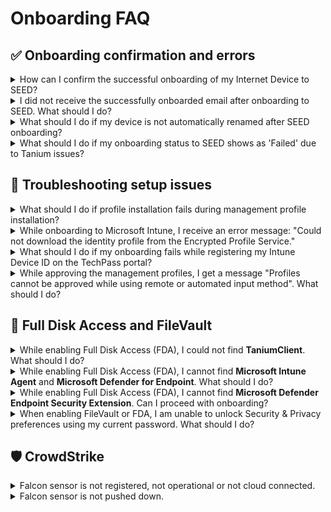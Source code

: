 # Onboarding FAQ

## ✅ Onboarding confirmation and errors

<details>
  <summary>How can I confirm the successful onboarding of my Internet Device to SEED?</summary>
  After completing the onboarding process, you should receive a confirmation email within two hours. If not, [raise a service request](https://go.gov.sg/seed-techpass-support).
</details>

<details>
  <summary>I did not receive the successfully onboarded email after onboarding to SEED. What should I do?</summary>
  Possible reasons:

  - Microsoft Defender or any other antivirus solution previously installed on the device was not completely removed before onboarding to SEED.
  - Tanium and Cloudflare were not installed while onboarding to SEED.

  Before raising a service request, confirm the following:
  - Verify if Microsoft Defender is configured correctly on your device.
  - Check if Tanium and Cloudflare are installed. These applications should be automatically installed during device enrolment with SEED. If they are not installed, [raise a service request](https://go.gov.sg/seed-techpass-support).
</details>

<details>
  <summary>What should I do if my device is not automatically renamed after SEED onboarding?</summary>
  This can happen if Defender or any other antivirus already installed on the device was not completely removed before onboarding to SEED. To confirm this, verify if Microsoft Defender is configured correctly on your device.
</details>

<details>
  <summary>What should I do if my onboarding status to SEED shows as 'Failed' due to Tanium issues?</summary>
  Possible reasons for a failed onboarding status include:

  - **Failed (Tanium not installed or configured incorrectly)**: Tanium was either not installed or set up properly.
  - **Failed (Error occurred while tagging device as onboarded)**: An issue occurred while tagging the device as onboarded in Tanium.
  - **Failed (Error occurred while installing endpoint identity tools)**: An error occurred during the installation of the endpoint identity tools.

  To resolve the issue, follow these steps:

  (Troubleshooting steps for mac (Intel), mac (Apple chip), and Windows...)

  If the issue persists after following these steps, please raise an [incident support request](https://go.gov.sg/seed-techpass-support).
</details>

## 🔧 Troubleshooting setup issues

<details>
  <summary>What should I do if profile installation fails during management profile installation?</summary>
  1. Ensure you have received an email confirming that the required SEED onboarding license has been assigned to you. If you have received this confirmation, proceed to step 2.
  2. Navigate to the **Apple** menu > **System Preferences** > **Profiles**.
  3. If you already have an existing **Management Profile**, select it and remove it by clicking the minus icon.
  4. If you encounter difficulties removing the **Management Profile**, uninstall **Company Portal**.
  5. Reinstall [Company Portal](https://go.microsoft.com/fwlink/?linkid=853070).
  6. [Onboard your device to SEED](onboard-device/identify-onboarding-persona).
</details>

<details>
  <summary>While onboarding to Microsoft Intune, I receive an error message: "Could not download the identity profile from the Encrypted Profile Service."</summary>
  One possible reason is your device may have been previously onboarded by another user and was not properly offboarded.  
  Raise a [service request](https://go.gov.sg/seed-techpass-support) with your serial number and follow relevant offboarding steps.
</details>

<details>
  <summary>What should I do if my onboarding fails while registering my Intune Device ID on the TechPass portal?</summary>

  | Reason for failed onboarding | Action required |
  | ---|---|
  | Unexpected Error | [Raise a service request](https://go.gov.sg/seed-techpass-support). |
  | Software Misconfiguration Error | [Raise a service request](https://go.gov.sg/seed-techpass-support). |
  | Endpoint Error | Ensure stable internet > Go to [TechPass Portal](https://portal.techpass.gov.sg) > My Account > SEED Devices > Retry. |
  | Software Installation Error | Restart your device > Retry steps above. |
  | Internal Error | Restart your device > Retry steps above. |
  | DWP device used | You cannot onboard DWP devices. Only Internet Devices are supported. |
</details>

<details>
  <summary>While approving the management profiles, I get a message "Profiles cannot be approved while using remote or automated input method". What should I do?</summary>
  To resolve this issue, upgrade to the [latest macOS version][upgrade-macos] and ensure your Mac has sufficient available disk space before attempting to approve the profiles.
</details>

## 🔐 Full Disk Access and FileVault

<details>
  <summary>While enabling Full Disk Access (FDA), I could not find <b>TaniumClient</b>. What should I do?</summary>
  Run this command in Terminal: `sudo chmod 755 /Library/Tanium/TaniumClient`  
  Then manually add **TaniumClient** to **Full Disk Access** under **Security & Privacy**.
</details>

<details>
  <summary>While enabling Full Disk Access (FDA), I cannot find <b>Microsoft Intune Agent</b> and <b>Microsoft Defender for Endpoint</b>. What should I do?</summary>
  Add them manually:
  - **Microsoft Intune Agent**: `/Library/Intune/Microsoft Intune Agent.app`
  - **Defender**: `/Applications/Microsoft Defender for Endpoint`
</details>

<details>
  <summary>While enabling Full Disk Access (FDA), I cannot find <b>Microsoft Defender Endpoint Security Extension</b>. Can I proceed with onboarding?</summary>
  Yes, continue with onboarding. It should appear within four hours. If not, [raise a service request](https://go.gov.sg/seed-techpass-support).
</details>

<details>
  <summary>When enabling FileVault or FDA, I am unable to unlock Security & Privacy preferences using my current password. What should I do?</summary>
  1. Go to the **Apple** menu > **Lock Screen** or press **Command+Control+Q**.  
  2. Enter your password.  
  3. Follow the prompt to reset your password.
</details>

## 🛡️ CrowdStrike

<details>
  <summary>Falcon sensor is not registered, not operational or not cloud connected.</summary>
  **macOS**:  
  1. Go to **Apple menu** > **System Settings**.  
  2. Click **Privacy & Security**.  
  3. Unlock if prompted.  
  4. Enable **Full Disk Access** for **Falcon**.
</details>

<details>
  <summary>Falcon sensor is not pushed down.</summary>
  1. Ensure you have the SEED License assigned to you in the [TechPass Portal](https://portal.techpass.gov.sg).  
  2. Sync your device:
     - **macOS**: Open Company Portal, click three dots → **Check status**
     - **Windows**: Access work/school → Info → **Sync**
  3. Restart your computer.
</details>
